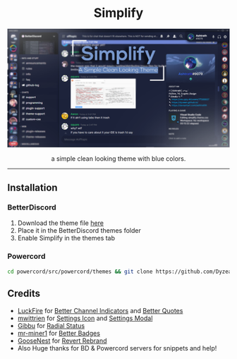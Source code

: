 <h1 align="center">Simplify</h1>

![](https://github.com/Dyzean/Simplify/blob/main/assets/simplify.png?raw=true)

<p align="center">a simple clean looking theme with blue colors.</p>

---

## Installation

### BetterDiscord

1. Download the theme file [here](https://betterdiscord.app/Download?id=385)
2. Place it in the BetterDiscord themes folder
3. Enable Simplify in the themes tab

### Powercord
```sh
cd powercord/src/powercord/themes && git clone https://github.com/Dyzean/Simplify
```

## Credits

- [LuckFire](https://github.com/LuckFire) for [Better Channel Indicators](https://github.com/LuckFire/BetterChannelIndicators) and [Better Quotes](https://github.com/LuckFire/CSS-Snippets/tree/master/BetterQuotes)
- [mwittrien](https://github.com/mwittrien) for [Settings Icon](https://mwittrien.github.io/BetterDiscordAddons/Themes/_res/SettingsIcons.css) and [Settings Modal](https://github.com/mwittrien/BetterDiscordAddons/tree/master/Themes/SettingsModal)
- [Gibbu](https://github.com/Gibbu) for [Radial Status](https://discordstyles.github.io/RadialStatus/base.css)
- [mr-miner1](https://github.com/mr-miner1) for [Better Badges](https://github.com/mr-miner1/Better-Badges)
- [GooseNest](https://github.com/Goose-Nest) for [Revert Rebrand](https://github.com/Goose-Nest/GT-RevertRebrand)
- Also Huge thanks for BD & Powercord servers for snippets and help!
